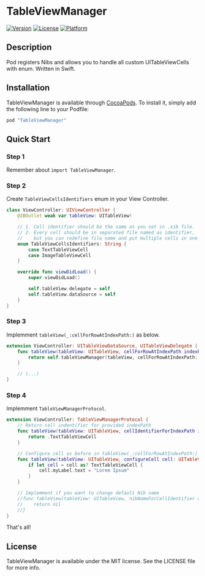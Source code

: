 # TableViewManager

[![Version](https://img.shields.io/cocoapods/v/TableViewManager.svg?style=flat)](http://cocoapods.org/pods/TableViewManager)
[![License](https://img.shields.io/cocoapods/l/TableViewManager.svg?style=flat)](http://cocoapods.org/pods/TableViewManager)
[![Platform](https://img.shields.io/cocoapods/p/TableViewManager.svg?style=flat)](http://cocoapods.org/pods/TableViewManager)

## Description

Pod registers Nibs and allows you to handle all custom UITableViewCells with enum. Written in Swift.

## Installation

TableViewManager is available through [CocoaPods](http://cocoapods.org). To install
it, simply add the following line to your Podfile:

```ruby
pod "TableViewManager"
```

## Quick Start

### Step 1

Remember about `import TableViewManager`.

### Step 2

Create `TableViewCellsIdentifiers` enum in your View Controller.

```swift
class ViewController: UIViewController {
    @IBOutlet weak var tableView: UITableView!

    // 1. Cell identifier should be the same as you set in .xib file.
    // 2. Every cell should be in separated file named as identifier,
    //    but you can redefine file name and put multiple cells in one file (see: step 4)
    enum TableViewCellsIdentifiers: String {
        case TextTableViewCell
        case ImageTableViewCell
    }

    override func viewDidLoad() {
        super.viewDidLoad()

        self.tableView.delegate = self
        self.tableView.dataSource = self
    }
}
```

### Step 3

Implemment `tableView(_:cellForRowAtIndexPath:)` as below.

```swift
extension ViewController: UITableViewDataSource, UITableViewDelegate {
    func tableView(tableView: UITableView, cellForRowAtIndexPath indexPath: NSIndexPath) -> UITableViewCell {
        return self.tableViewManager(tableView, cellForRowAtIndexPath: indexPath)
    }

    // (...)
}
```

### Step 4

Implemment `TableViewManagerProtocol`.

```swift
extension ViewController: TableViewManagerProtocol {
    // Return cell indentifier for provided indexPath
    func tableView(tableView: UITableView, cellIdentifierForIndexPath indexPath: NSIndexPath) -> TableViewCellsIdentifiers {
        return .TextTableViewCell
    }

    // Configure cell as before in tableView(_:cellForRowAtIndexPath:)
    func tableView(tableView: UITableView, configureCell cell: UITableViewCell, withCellIdentifier cellIdentifier: TableViewCellsIdentifiers, forIndexPath indexPath: NSIndexPath) {
        if let cell = cell as? TextTableViewCell {
            cell.myLabel.text = "Lorem Ipsum"
        }
    }

    // Implemment if you want to change default Nib name
    //func tableView(tableView: UITableView, nibNameForCellIdentifier cellIdentifier: TableViewCellsIdentifiers) -> String? {
    //    return nil
    //}
}
```

That's all!

## License

TableViewManager is available under the MIT license. See the LICENSE file for more info.
